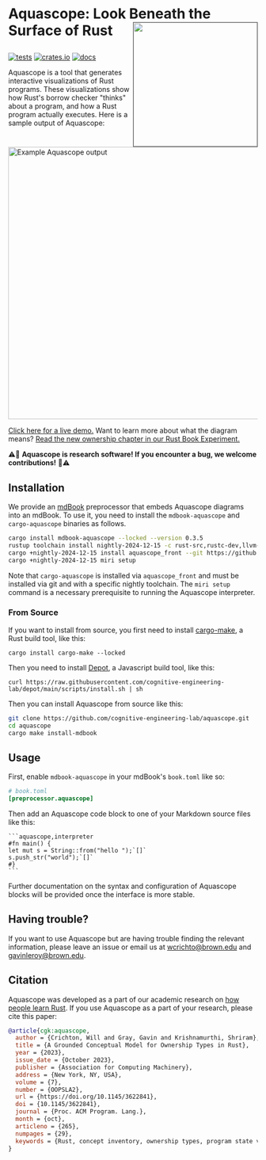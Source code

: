 # <span>Aquascope: Look Beneath the Surface of Rust</span><img src="https://user-images.githubusercontent.com/663326/219528078-e8792f31-02b3-447f-97ed-f3c0fbb4f557.png" style="float: right; border: 1px solid #555;" height="250" /></p>

[![tests](https://github.com/cognitive-engineering-lab/aquascope/actions/workflows/ci.yml/badge.svg)](https://github.com/cognitive-engineering-lab/aquascope/actions/workflows/ci.yml)
[![crates.io](https://img.shields.io/crates/v/mdbook-aquascope.svg)](https://crates.io/crates/mdbook-aquascope)
[![docs](https://img.shields.io/badge/docs-built-blue)](https://cel.cs.brown.edu//aquascope/doc/aquascope/)

Aquascope is a tool that generates interactive visualizations of Rust programs. These visualizations show how Rust's borrow checker "thinks" about a program, and how a Rust program actually executes. Here is a sample output of Aquascope:

<img alt="Example Aquascope output" src="https://user-images.githubusercontent.com/663326/219532624-a9605540-dac9-4d9b-a5f2-8a3d1ca81f50.png" height="550" />

[Click here for a live demo.](https://cel.cs.brown.edu/aquascope/) Want to learn more about what the diagram means? [Read the new ownership chapter in our Rust Book Experiment.](https://rust-book.cs.brown.edu/ch04-01-what-is-ownership.html)

⚠️🔬 **Aquascope is research software! If you encounter a bug, we welcome contributions!** 🧪⚠️

## Installation

We provide an [mdBook](https://rust-lang.github.io/mdBook/) preprocessor that embeds Aquascope diagrams into an mdBook. To use it, you need to install the `mdbook-aquascope` and `cargo-aquascope` binaries as follows.

```sh
cargo install mdbook-aquascope --locked --version 0.3.5
rustup toolchain install nightly-2024-12-15 -c rust-src,rustc-dev,llvm-tools-preview,miri
cargo +nightly-2024-12-15 install aquascope_front --git https://github.com/cognitive-engineering-lab/aquascope --tag v0.3.5 --locked
cargo +nightly-2024-12-15 miri setup
```

Note that `cargo-aquascope` is installed via `aquascope_front` and must be installed via git and with a specific nightly toolchain. The `miri setup` command is a necessary prerequisite to running the Aquascope interpreter.

### From Source

If you want to install from source, you first need to install [cargo-make](https://github.com/sagiegurari/cargo-make), a Rust build tool, like this:

```
cargo install cargo-make --locked
```

Then you need to install [Depot](https://github.com/cognitive-engineering-lab/depot/), a Javascript build tool, like this:

```
curl https://raw.githubusercontent.com/cognitive-engineering-lab/depot/main/scripts/install.sh | sh
```

Then you can install Aquascope from source like this:

```sh
git clone https://github.com/cognitive-engineering-lab/aquascope.git
cd aquascope
cargo make install-mdbook
```

## Usage

First, enable `mdbook-aquascope` in your mdBook's `book.toml` like so:

```toml
# book.toml
[preprocessor.aquascope]
```

Then add an Aquascope code block to one of your Markdown source files like this:

    ```aquascope,interpreter
    #fn main() {
    let mut s = String::from("hello ");`[]`
    s.push_str("world");`[]`
    #}
    ```

Further documentation on the syntax and configuration of Aquascope blocks will be provided once the interface is more stable.

## Having trouble?

If you want to use Aquascope but are having trouble finding the relevant information, please leave an issue or email us at <wcrichto@brown.edu> and <gavinleroy@brown.edu>.

## Citation

Aquascope was developed as a part of our academic research on [how people learn Rust](https://dl.acm.org/doi/10.1145/3622841). If you use Aquascope as a part of your research, please cite this paper:

```bibtex
@article{cgk:aquascope,
  author = {Crichton, Will and Gray, Gavin and Krishnamurthi, Shriram},
  title = {A Grounded Conceptual Model for Ownership Types in Rust},
  year = {2023},
  issue_date = {October 2023},
  publisher = {Association for Computing Machinery},
  address = {New York, NY, USA},
  volume = {7},
  number = {OOPSLA2},
  url = {https://doi.org/10.1145/3622841},
  doi = {10.1145/3622841},
  journal = {Proc. ACM Program. Lang.},
  month = {oct},
  articleno = {265},
  numpages = {29},
  keywords = {Rust, concept inventory, ownership types, program state visualization}
}
```
